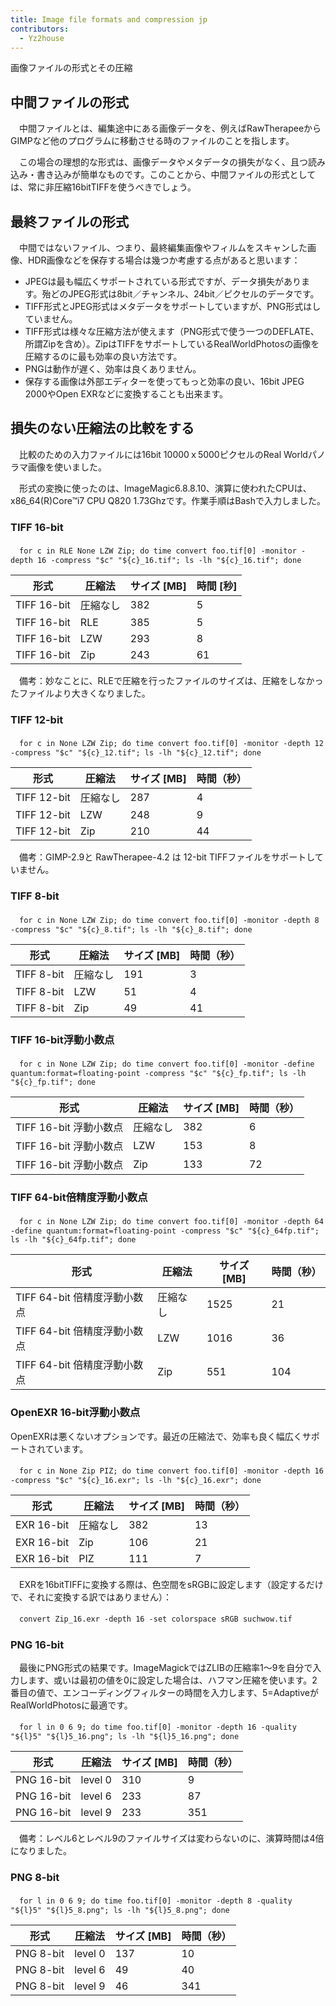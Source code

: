 ```yaml
---
title: Image file formats and compression jp
contributors:
  - Yz2house
---
```


<div class="pagetitle">

画像ファイルの形式とその圧縮

</div>

## 中間ファイルの形式

　中間ファイルとは、編集途中にある画像データを、例えばRawTherapeeからGIMPなど他のプログラムに移動させる時のファイルのことを指します。

　この場合の理想的な形式は、画像データやメタデータの損失がなく、且つ読み込み・書き込みが簡単なものです。このことから、中間ファイルの形式としては、常に非圧縮16bitTIFFを使うべきでしょう。

## 最終ファイルの形式

　中間ではないファイル、つまり、最終編集画像やフィルムをスキャンした画像、HDR画像などを保存する場合は幾つか考慮する点があると思います：

- JPEGは最も幅広くサポートされている形式ですが、データ損失があります。殆どのJPEG形式は8bit／チャンネル、24bit／ピクセルのデータです。
- TIFF形式とJPEG形式はメタデータをサポートしていますが、PNG形式はしていません。
- TIFF形式は様々な圧縮方法が使えます（PNG形式で使う一つのDEFLATE、所謂Zipを含め）。ZipはTIFFをサポートしているRealWorldPhotosの画像を圧縮するのに最も効率の良い方法です。
- PNGは動作が遅く、効率は良くありません。
- 保存する画像は外部エディターを使ってもっと効率の良い、16bit JPEG
  2000やOpen EXRなどに変換することも出来ます。

## 損失のない圧縮法の比較をする

　比較のための入力ファイルには16bit 10000ｘ5000ピクセルのReal
Worldパノラマ画像を使いました。

　形式の変換に使ったのは、ImageMagic6.8.8.10、演算に使われたCPUは、x86_64(R)Core™i7
CPU Q820 1.73Ghzです。作業手順はBashで入力しました。

### TIFF 16-bit

　`for c in RLE None LZW Zip; do time convert foo.tif[0] -monitor -depth 16 -compress "$c" "${c}_16.tif"; ls -lh "${c}_16.tif"; done`

| 形式        | 圧縮法   | サイズ \[MB\] | 時間 \[秒\] |
|-------------|----------|---------------|-------------|
| TIFF 16-bit | 圧縮なし | 382           | 5           |
| TIFF 16-bit | RLE      | 385           | 5           |
| TIFF 16-bit | LZW      | 293           | 8           |
| TIFF 16-bit | Zip      | 243           | 61          |

　備考：妙なことに、RLEで圧縮を行ったファイルのサイズは、圧縮をしなかったファイルより大きくなりました。

### TIFF 12-bit

　`for c in None LZW Zip; do time convert foo.tif[0] -monitor -depth 12 -compress "$c" "${c}_12.tif"; ls -lh "${c}_12.tif"; done`

| 形式        | 圧縮法   | サイズ \[MB\] | 時間（秒） |
|-------------|----------|---------------|------------|
| TIFF 12-bit | 圧縮なし | 287           | 4          |
| TIFF 12-bit | LZW      | 248           | 9          |
| TIFF 12-bit | Zip      | 210           | 44         |

　備考：GIMP-2.9と RawTherapee-4.2 は 12-bit
TIFFファイルをサポートしていません。

### TIFF 8-bit

　`for c in None LZW Zip; do time convert foo.tif[0] -monitor -depth 8 -compress "$c" "${c}_8.tif"; ls -lh "${c}_8.tif"; done`

| 形式       | 圧縮法   | サイズ \[MB\] | 時間（秒） |
|------------|----------|---------------|------------|
| TIFF 8-bit | 圧縮なし | 191           | 3          |
| TIFF 8-bit | LZW      | 51            | 4          |
| TIFF 8-bit | Zip      | 49            | 41         |

### TIFF 16-bit浮動小数点

　`for c in None LZW Zip; do time convert foo.tif[0] -monitor -define quantum:format=floating-point -compress "$c" "${c}_fp.tif"; ls -lh "${c}_fp.tif"; done`

| 形式                   | 圧縮法   | サイズ \[MB\] | 時間（秒） |
|------------------------|----------|---------------|------------|
| TIFF 16-bit 浮動小数点 | 圧縮なし | 382           | 6          |
| TIFF 16-bit 浮動小数点 | LZW      | 153           | 8          |
| TIFF 16-bit 浮動小数点 | Zip      | 133           | 72         |

### TIFF 64-bit倍精度浮動小数点

　`for c in None LZW Zip; do time convert foo.tif[0] -monitor -depth 64 -define quantum:format=floating-point -compress "$c" "${c}_64fp.tif"; ls -lh "${c}_64fp.tif"; done`

| 形式                         | 圧縮法   | サイズ \[MB\] | 時間（秒） |
|------------------------------|----------|---------------|------------|
| TIFF 64-bit 倍精度浮動小数点 | 圧縮なし | 1525          | 21         |
| TIFF 64-bit 倍精度浮動小数点 | LZW      | 1016          | 36         |
| TIFF 64-bit 倍精度浮動小数点 | Zip      | 551           | 104        |

### OpenEXR 16-bit浮動小数点

OpenEXRは悪くないオプションです。最近の圧縮法で、効率も良く幅広くサポートされています。

　`for c in None Zip PIZ; do time convert foo.tif[0] -monitor -depth 16 -compress "$c" "${c}_16.exr"; ls -lh "${c}_16.exr"; done`

| 形式       | 圧縮法   | サイズ \[MB\] | 時間（秒） |
|------------|----------|---------------|------------|
| EXR 16-bit | 圧縮なし | 382           | 13         |
| EXR 16-bit | Zip      | 106           | 21         |
| EXR 16-bit | PIZ      | 111           | 7          |

　EXRを16bitTIFFに変換する際は、色空間をsRGBに設定します（設定するだけで、それに変換する訳ではありません）：

　`convert Zip_16.exr -depth 16 -set colorspace sRGB suchwow.tif`

### PNG 16-bit

　最後にPNG形式の結果です。ImageMagickではZLIBの圧縮率1～9を自分で入力します、或いは最初の値を0に設定した場合は、ハフマン圧縮を使います。2番目の値で、エンコーディングフィルターの時間を入力します、5=AdaptiveがRealWorldPhotosに最適です。

　`for l in 0 6 9; do time foo.tif[0] -monitor -depth 16 -quality "${l}5" "${l}5_16.png"; ls -lh "${l}5_16.png"; done`

| 形式       | 圧縮法  | サイズ \[MB\] | 時間（秒） |
|------------|---------|---------------|------------|
| PNG 16-bit | level 0 | 310           | 9          |
| PNG 16-bit | level 6 | 233           | 87         |
| PNG 16-bit | level 9 | 233           | 351        |

　備考：レベル6とレベル9のファイルサイズは変わらないのに、演算時間は4倍になりました。

### PNG 8-bit

　`for l in 0 6 9; do time foo.tif[0] -monitor -depth 8 -quality "${l}5" "${l}5_8.png"; ls -lh "${l}5_8.png"; done`

| 形式      | 圧縮法  | サイズ \[MB\] | 時間（秒） |
|-----------|---------|---------------|------------|
| PNG 8-bit | level 0 | 137           | 10         |
| PNG 8-bit | level 6 | 49            | 40         |
| PNG 8-bit | level 9 | 46            | 341        |
